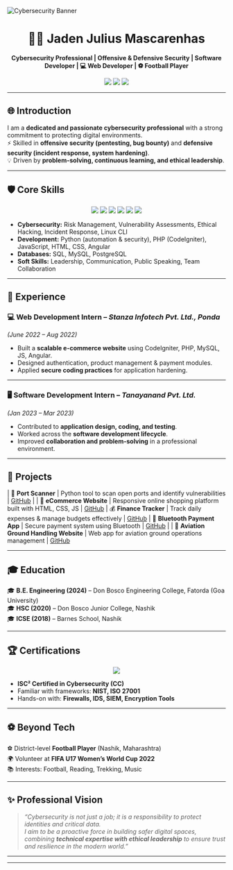 <!-- Banner -->
![Cybersecurity Banner](https://via.placeholder.com/1200x280.png?text=🔐+Jaden+Julius+Mascarenhas+|+Cybersecurity+Professional+|+Developer)

<h1 align="center">👨‍💻 Jaden Julius Mascarenhas</h1>
<p align="center">
  <b>Cybersecurity Professional | Offensive & Defensive Security | Software Developer | 💻 Web Developer | ⚽ Football Player  </b>
</p>

<p align="center">
  <a href="mailto:jadenmascarenhas9@gmail.com"><img src="https://img.shields.io/badge/Email-Contact-red?style=for-the-badge&logo=gmail"></a>
  <a href="https://www.linkedin.com/in/jaden-mascarenhass-989b6a254/"><img src="https://img.shields.io/badge/LinkedIn-Connect-blue?style=for-the-badge&logo=linkedin"></a>
  <a href="https://github.com/jaden-mas1010"><img src="https://img.shields.io/badge/GitHub-Profile-black?style=for-the-badge&logo=github"></a>
</p>

---

## 🌐 Introduction  

I am a **dedicated and passionate cybersecurity professional** with a strong commitment to protecting digital environments.  
⚡ Skilled in **offensive security (pentesting, bug bounty)** and **defensive security (incident response, system hardening)**.  
💡 Driven by **problem-solving, continuous learning, and ethical leadership**.  

---

## 🛡️ Core Skills  

<p align="center">
  <img src="https://img.shields.io/badge/Cybersecurity-🔐-blue?style=for-the-badge">
  <img src="https://img.shields.io/badge/Python-🐍-3776AB?style=for-the-badge&logo=python&logoColor=white">
  <img src="https://img.shields.io/badge/PHP-🖥️-777BB4?style=for-the-badge&logo=php&logoColor=white">
  <img src="https://img.shields.io/badge/JavaScript-⚡-F7DF1E?style=for-the-badge&logo=javascript&logoColor=black">
  <img src="https://img.shields.io/badge/Linux-🐧-FCC624?style=for-the-badge&logo=linux&logoColor=black">
  <img src="https://img.shields.io/badge/SQL-📊-336791?style=for-the-badge&logo=postgresql&logoColor=white">
</p>

- **Cybersecurity:** Risk Management, Vulnerability Assessments, Ethical Hacking, Incident Response, Linux CLI  
- **Development:** Python (automation & security), PHP (CodeIgniter), JavaScript, HTML, CSS, Angular  
- **Databases:** SQL, MySQL, PostgreSQL  
- **Soft Skills:** Leadership, Communication, Public Speaking, Team Collaboration  

---

## 💼 Experience  

### 💻 Web Development Intern – *Stanza Infotech Pvt. Ltd., Ponda*  
*(June 2022 – Aug 2022)*  
- Built a **scalable e-commerce website** using CodeIgniter, PHP, MySQL, JS, Angular.  
- Designed authentication, product management & payment modules.  
- Applied **secure coding practices** for application hardening.  

---

### 🖥️ Software Development Intern – *Tanayanand Pvt. Ltd.*  
*(Jan 2023 – Mar 2023)*  
- Contributed to **application design, coding, and testing**.  
- Worked across the **software development lifecycle**.  
- Improved **collaboration and problem-solving** in a professional environment.  

---

## 🚀 Projects  
| 🔎 **Port Scanner** | Python tool to scan open ports and identify vulnerabilities | [GitHub](https://github.com/jaden-mas1010/port-scanner) |
| 🛒 **eCommerce Website** | Responsive online shopping platform built with HTML, CSS, JS | [GitHub](https://github.com/jaden-mas1010/ecommerce-website) 
| 💰 **Finance Tracker** | Track daily expenses & manage budgets effectively | [GitHub](https://github.com/jaden-mas1010/Finance-Tracker)
| 📱 **Bluetooth Payment App** | Secure payment system using Bluetooth | [GitHub](https://github.com/jaden-mas1010/Bluetooth-payment-app) |
| 🛫 **Aviation Ground Handling Website** | Web app for aviation ground operations management | [GitHub](https://github.com/jaden-mas1010/Aviation-Ground-Handling-Website)

---

## 🎓 Education  

🎓 **B.E. Engineering (2024)** – Don Bosco Engineering College, Fatorda (Goa University)  
🎓 **HSC (2020)** – Don Bosco Junior College, Nashik  
🎓 **ICSE (2018)** – Barnes School, Nashik  

---

## 🏆 Certifications  

<p align="center">
  <img src="https://img.shields.io/badge/ISC²-Certified%20in%20Cybersecurity%20(CC)-2E8B57?style=for-the-badge&logo=isc2&logoColor=white">
</p>

- **ISC² Certified in Cybersecurity (CC)**  
- Familiar with frameworks: **NIST, ISO 27001**  
- Hands-on with: **Firewalls, IDS, SIEM, Encryption Tools**  

---

## ⚽ Beyond Tech  

⚽ District-level **Football Player** (Nashik, Maharashtra)  
🌍 Volunteer at **FIFA U17 Women’s World Cup 2022**  
📚 Interests: Football, Reading, Trekking, Music  

---

## ✨ Professional Vision  

> *“Cybersecurity is not just a job; it is a responsibility to protect identities and critical data.  
I aim to be a proactive force in building safer digital spaces, combining **technical expertise with ethical leadership** to ensure trust and resilience in the modern world.”*  

---




--------------------------------------------

